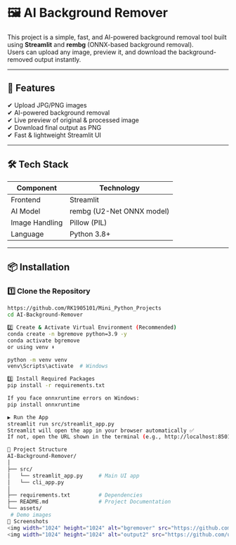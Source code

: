 # 🖼️ AI Background Remover

This project is a simple, fast, and AI-powered background removal tool built using **Streamlit** and **rembg** (ONNX-based background removal).  
Users can upload any image, preview it, and download the background-removed output instantly.

---

## 🚀 Features

✔ Upload JPG/PNG images  
✔ AI-powered background removal  
✔ Live preview of original & processed image  
✔ Download final output as PNG  
✔ Fast & lightweight Streamlit UI  

---

## 🛠️ Tech Stack

| Component | Technology |
|----------|------------|
| Frontend | Streamlit |
| AI Model | rembg (U2-Net ONNX model) |
| Image Handling | Pillow (PIL) |
| Language | Python 3.8+ |

---

## 📦 Installation

### 1️⃣ Clone the Repository
```bash
https://github.com/RK1905101/Mini_Python_Projects
cd AI-Background-Remover

2️⃣ Create & Activate Virtual Environment (Recommended)
conda create -n bgremove python=3.9 -y
conda activate bgremove
or using venv ⬇️

python -m venv venv
venv\Scripts\activate  # Windows

3️⃣ Install Required Packages
pip install -r requirements.txt

If you face onnxruntime errors on Windows:
pip install onnxruntime

▶️ Run the App
streamlit run src/streamlit_app.py
Streamlit will open the app in your browser automatically ✅
If not, open the URL shown in the terminal (e.g., http://localhost:8501)

📂 Project Structure
AI-Background-Remover/
│
├── src/
│   └── streamlit_app.py     # Main UI app
│   └── cli_app.py     
│
├── requirements.txt         # Dependencies
├── README.md                # Project Documentation
└── assets/                 
 # Demo images 
📸 Screenshots
<img width="1024" height="1024" alt="bgremover" src="https://github.com/user-attachments/assets/3a095fd2-db7f-4882-980d-bd98f9fc3780" />
<img width="1024" height="1024" alt="output2" src="https://github.com/user-attachments/assets/c71f9643-8b86-4a05-8d1c-c2d7580c88c5" />




